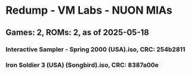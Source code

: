 # Redump - VM Labs - NUON MIAs
## Games: 2, ROMs: 2, as of 2025-05-18

### Interactive Sampler - Spring 2000 (USA).iso, CRC: 254b2811
### Iron Soldier 3 (USA) (Songbird).iso, CRC: 8387a00e
